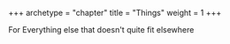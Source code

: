 +++
archetype = "chapter"
title = "Things"
weight = 1
+++

For Everything else that doesn't quite fit elsewhere 

